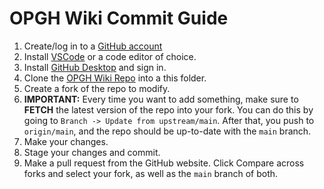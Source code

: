 # OPGH Wiki Commit Guide

1. Create/log in to a [GitHub account](https://github.com/signup/)
2. Install [VSCode](https://code.visualstudio.com/) or a code editor of choice.
3. Install [GitHub Desktop](https://desktop.github.com/) and sign in.
4. Clone the [OPGH Wiki Repo](https://github.com/piauski/piauski.github.io) into a this folder.
5. Create a fork of the repo to modify.
6. **IMPORTANT:** Every time you want to add something, make sure to **FETCH** the latest version of the repo into your fork. You can do this by going to `Branch -> Update from upstream/main`. After that, you push to `origin/main`, and the repo should be up-to-date with the `main` branch.
7. Make your changes.
8. Stage your changes and commit.
9. Make a pull request from the GitHub website. Click Compare across forks and select your fork, as well as the `main` branch of both.
